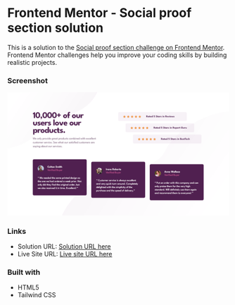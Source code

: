 # Frontend Mentor - Social proof section solution

This is a solution to the [Social proof section challenge on Frontend Mentor](https://www.frontendmentor.io/challenges/social-proof-section-6e0qTv_bA). Frontend Mentor challenges help you improve your coding skills by building realistic projects.

### Screenshot

![](./images/Screenshot.png)

### Links

- Solution URL: [Solution URL here](https://github.com/NDK1195/social-proof-section)
- Live Site URL: [Live site URL here](https://ndk1195.github.io/social-proof-section/)

### Built with

- HTML5
- Tailwind CSS
